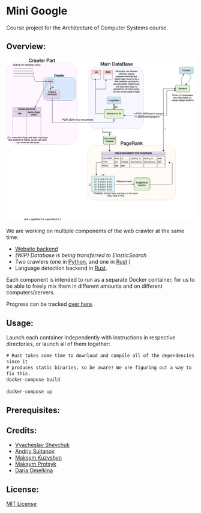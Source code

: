 # Mini Google
Course project for the Architecture of Computer Systems course.

## Overview:
![](images/structure.png)

We are working on multiple components of the web crawler at the same time:

* [Website backend](./website)
* *(WIP) Database is being transferred to ElasticSearch*
* Two crawlers (one in [Python](./python_crawler), and one in [Rust](./rust_crawler) )
* Language detection backend in [Rust](./rust_crawler_backend).

Each component is intended to run as a separate Docker container, for us
to be able to freely mix them in different amounts and on different computers/servers.

Progress can be tracked [over here](./PROGRESS.md).

## Usage:

Launch each container independently with instructions in respective directories,
or launch all of them together:
```
# Rust takes some time to download and compile all of the dependencies since it
# produces static binaries, so be aware! We are figuring out a way to fix this.
docker-compose build

docker-compose up
```

## Prerequisites:

## Credits:
* [Vyacheslav Shevchuk](https://github.com/OldFrostDragon)
* [Andriy Sultanov](https://github.com/LastGenius-edu)
* [Maksym Kuzyshyn](https://github.com/maxymkuz)
* [Maksym Protsyk](https://github.com/maksprotsyk)
* [Daria Omelkina](https://github.com/dariaomelkina)

## License:
[MIT License](https://github.com/maxymkuz/mini_google/blob/main/LICENSE)
